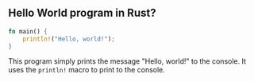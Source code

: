 ## Hello World program in Rust?

```rust
fn main() {
    println!("Hello, world!");
}
```

This program simply prints the message "Hello, world!" to the console. It uses the `println!` macro to print to the console.


